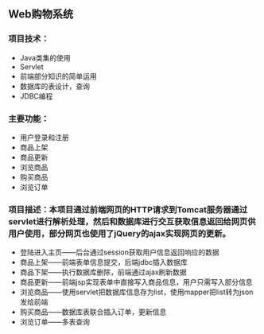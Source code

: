 ## Web购物系统	


### 项目技术： 
- Java类集的使用 
- Servlet 
- 前端部分知识的简单运用
- 数据库的表设计，查询
- JDBC编程

### 主要功能：
- 用户登录和注册
- 商品上架
- 商品更新
- 浏览商品
- 购买商品
- 浏览订单

### 项目描述：本项目通过前端网页的HTTP请求到Tomcat服务器通过servlet进行解析处理，然后和数据库进行交互获取信息返回给网页供用户使用，部分网页也使用了jQuery的ajax实现网页的更新。

- 登陆进入主页——后台通过session获取用户信息返回响应的数据
- 商品上架——前端表单信息提交，后端jdbc插入数据库
- 商品下架——执行数据库删除，前端通过ajax刷新数据
- 商品更新——前端jsp实现表单中直接写入商品信息，用户只需写入部分信息
- 浏览商品——使用servlet把数据库信息存为list，使用mapper把list转为json发给前端
- 购买商品——数据库表联合插入订单，更新信息
- 浏览订单——多表查询
